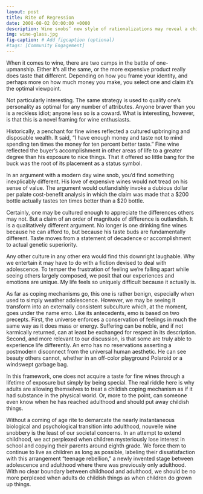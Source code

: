 ```yaml
---
layout: post
title: Rite of Regression
date: 2008-08-02 00:00:00 +0000
description: Wine snobs’ new style of rationalizations may reveal a childishness normally silenced by a coming of age rite.
img: wine-glass.jpg
fig-caption: # Add figcaption (optional)
#tags: [Community Engagement]
---
```

When it comes to wine, there are two camps in the battle of one-upmanship. Either it’s all the same, or the more expensive product really does taste that different. Depending on how you frame your identity, and perhaps more on how much money you make, you select one and claim it’s the optimal viewpoint.

Not particularly interesting. The same strategy is used to qualify one’s personality as optimal for any number of attributes. Anyone braver than you is a reckless idiot; anyone less so is a coward. What is interesting, however, is that this is a novel framing for wine enthusiasts.

Historically, a penchant for fine wines reflected a cultured upbringing and disposable wealth. It said, “I have enough money and taste not to mind spending ten times the money for ten percent better taste.” Fine wine reflected the buyer’s accomplishment in other areas of life to a greater degree than his exposure to nice things. That it offered so little bang for the buck was the root of its placement as a status symbol.

In an argument with a modern day wine snob, you’d find something inexplicably different. His love of expensive wines would not tread on his sense of value. The argument would outlandishly invoke a dubious dollar per palate cost-benefit analysis in which the claim was made that a $200 bottle actually tastes ten times better than a $20 bottle.

Certainly, one may be cultured enough to appreciate the differences others may not. But a claim of an order of magnitude of difference is outlandish. It is a qualitatively different argument. No longer is one drinking fine wines because he can afford to, but because his taste buds are fundamentally different. Taste moves from a statement of decadence or accomplishment to actual genetic superiority.

Any other culture in any other era would find this downright laughable. Why we entertain it may have to do with a fiction devised to deal with adolescence. To temper the frustration of feeling we’re falling apart while seeing others largely composed, we posit that our experiences and emotions are unique. My life feels so uniquely difficult because it actually is.

As far as coping mechanisms go, this one is rather benign, especially when used to simply weather adolescence. However, we may be seeing it transform into an externally consistent subculture which, at the moment, goes under the name emo. Like its antecedents, emo is based on two precepts. First, the universe enforces a conservation of feelings in much the same way as it does mass or energy. Suffering can be noble, and if not karmically returned, can at least be exchanged for respect in its description. Second, and more relevant to our discussion, is that some are truly able to experience life differently. An emo has no reservations asserting a postmodern disconnect from the universal human aesthetic. He can see beauty others cannot, whether in an off-color playground Polaroid or a windswept garbage bag.

In this framework, one does not acquire a taste for fine wines through a lifetime of exposure but simply by being special. The real riddle here is why adults are allowing themselves to treat a childish coping mechanism as if it had substance in the physical world. Or, more to the point, can someone even know when he has reached adulthood and should put away childish things.

Without a coming of age rite to demarcate the nearly instantaneous biological and psychological transition into adulthood, nouvelle wine snobbery is the least of our societal concerns. In an attempt to extend childhood, we act perplexed when children mysteriously lose interest in school and copying their parents around eighth grade. We force them to continue to live as children as long as possible, labeling their dissatisfaction with this arrangement “teenage rebellion,” a newly invented stage between adolescence and adulthood where there was previously only adulthood. With no clear boundary between childhood and adulthood, we should be no more perplexed when adults do childish things as when children do grown up things.